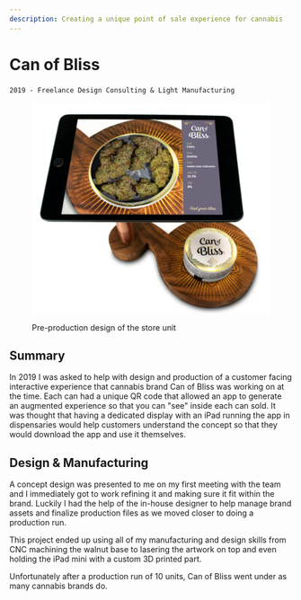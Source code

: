 ```yaml
---
description: Creating a unique point of sale experience for cannabis
---
```


# Can of Bliss

`2019 - Freelance Design Consulting & Light Manufacturing`

<figure><img src="../.gitbook/assets/AR-stand_1C_brighter-for-print-1200.png" alt=""><figcaption><p>Pre-production design of the store unit</p></figcaption></figure>

## Summary

In 2019 I was asked to help with design and production of a customer facing interactive experience that cannabis brand Can of Bliss was working on at the time. Each can had a unique QR code that allowed an app to generate an augmented experience so that you can "see" inside each can sold. It was thought that having a dedicated display with an iPad running the app in dispensaries would help customers understand the concept so that they  would download the app and use it themselves.&#x20;

## Design & Manufacturing

A concept design was presented to me on my first meeting with the team and I immediately got to work refining it and making sure it fit within the brand. Luckily I had the help of the in-house designer to help manage brand assets and finalize production files as we moved closer to doing a production run.

This project ended up using all of my manufacturing and design skills from CNC machining the walnut base to lasering the artwork on top and even holding the iPad mini with a custom 3D printed part.

Unfortunately after a production run of 10 units, Can of Bliss went under as many cannabis brands do.
